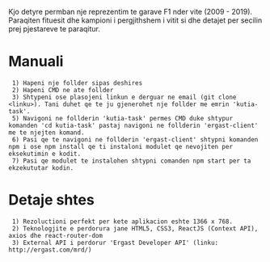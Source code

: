 

Kjo detyre permban nje reprezentim te garave F1 nder vite (2009 - 2019).
Paraqiten fituesit dhe kampioni i pergjithshem i vitit si dhe detajet per secilin prej pjestareve te paraqitur.

# Manuali

	 1) Hapeni nje follder sipas deshires
	 2) Hapeni CMD ne ate follder
	 3) Shtypeni ose plasojeni linkun e derguar ne email (git clone <linku>). Tani duhet qe te ju gjenerohet nje follder me emrin 'kutia-task'.
	 5) Navigoni ne follderin 'kutia-task' permes CMD duke shtypur komanden 'cd kutia-task' pastaj navigoni ne follderin 'ergast-client' me te njejten komand.
	 6) Pasi qe te navigoni ne follderin 'ergast-client' shtypni komanden npm i ose npm install qe ti instaloni modulet qe nevojiten per eksekutimin e kodit.
	 7) Pasi qe modulet te instalohen shtypni comanden npm start per ta ekzekututar kodin.

# Detaje shtes
	 1) Rezoluctioni perfekt per kete aplikacion eshte 1366 x 768.
	 2) Teknologjite e perdorura jane HTML5, CSS3, ReactJS (Context API), axios dhe react-router-dom
	 3) External API i perdorur 'Ergast Developer API' (linku: http://ergast.com/mrd/)
